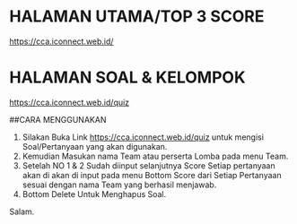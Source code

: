 # HALAMAN UTAMA/TOP 3 SCORE
https://cca.iconnect.web.id/

# HALAMAN SOAL & KELOMPOK
https://cca.iconnect.web.id/quiz

##CARA MENGGUNAKAN
1. Silakan Buka Link https://cca.iconnect.web.id/quiz untuk mengisi Soal/Pertanyaan yang akan digunakan.
2. Kemudian Masukan nama Team atau perserta Lomba pada menu Team.
3. Setelah NO 1 & 2 Sudah diinput selanjutnya Score Setiap pertanyaan akan di akan di input pada menu Bottom Score dari Setiap Pertanyaan sesuai dengan nama Team yang berhasil menjawab.
4. Bottom Delete Untuk Menghapus Soal.

Salam.
